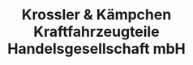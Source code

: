 ---
title: "Krossler & Kämpchen Kraftfahrzeugteile Handelsgesellschaft mbH"
url: /essen/krossler-und-kaempchen-kraftfahrzeugteile-handelsgesellschaft-mbh/
shop: Autohaus
---